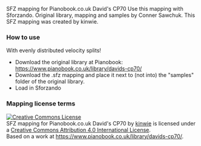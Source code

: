 SFZ mapping for Pianobook.co.uk David's CP70 Use this mapping with Sforzando. Original library, mapping and samples by Conner Sawchuk.
This SFZ mapping was created by kinwie. 

### How to use

With evenly distributed velocity splits! 

- Download the original library at Pianobook: https://www.pianobook.co.uk/library/davids-cp70/
- Download the .sfz mapping and place it next to (not into) the "samples" folder of the original library.
- Load in Sforzando

### Mapping license terms

<a rel="license" href="http://creativecommons.org/licenses/by/4.0/">
<img alt="Creative Commons License" style="border-width:0" src="https://i.creativecommons.org/l/by/4.0/88x31.png" /></a>
<br /><span xmlns:dct="http://purl.org/dc/terms/" href="http://purl.org/dc/dcmitype/Text" property="dct:title" rel="dct:type">
SFZ mapping for Pianobook.co.uk David's CP70</span> by <a xmlns:cc="http://creativecommons.org/ns#" href="https://github.com/sfzinstruments/mappings/" property="cc:attributionName" rel="cc:attributionURL">kinwie</a> 
is licensed under a <a rel="license" href="http://creativecommons.org/licenses/by/4.0/">Creative Commons Attribution 4.0 International License</a>.<br />Based on a work at <a xmlns:dct="http://purl.org/dc/terms/" href="https://www.pianobook.co.uk/library/davids-cp70/" rel="dct:source">https://www.pianobook.co.uk/library/davids-cp70/</a>.

